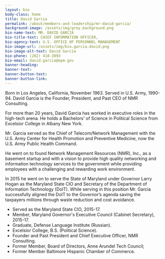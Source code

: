 ```yaml
---
layout: bio
body-class: home
title: David Garcia
permalink: /about/members-and-leadership/mr-david-garcia/
background-image: /assets/img/grey.background.png
bio-name-text: MR. DAVID GARCIA
bio-title-text: CHIEF INFORMATION OFFICER,
bio-agency-text: U.S. OFFICE OF PERSONNEL MANAGEMENT
bio-image-url: /assets/img/bio.garcia.david.png
bio-image-alt-text: David Garcia
bio-phone: (202) 418-3093
bio-email: david.garcia@opm.gov
banner-heading: 
banner-text: 
banner-button-text: 
banner-button-link: 
---
```


Born in Los Angeles, California, November 1963. Served in U.S. Army, 1990-94. David Garcia is the Founder, President, and Past CEO of NMR Consulting. 

For more than 20 years, David Garcia has worked in executive roles in the high-tech arena. He holds a Bachelors' of Science in Political Science from Excelsior College in Albany New York.

Mr. Garcia served as the Chief of Telecom/Network Management with the U.S. Army Center for Health Promotion and Preventive Medicine, now the U.S. Army Public Health Command. 

He went on to found Network Management Resources (NMR), Inc., as a basement startup and with a vision to provide high quality networking and information technology services to the government while providing employees with a challenging and rewarding work environment. 

In 2015 he went on to serve the State of Maryland under Governor Larry Hogan as the Maryland State CIO and Secretary of the Department of Information Technology (DoIT). While serving in this position Mr. Garcia successfully aligned the DoIT to the Governor’s agenda saving the taxpayers millions through waste reduction and cost avoidance.
<br/>
<ul>
<li>	Served as the Maryland State CIO, 2015-17.</li> 
<li>	Member, Maryland Governor's Executive Council (Cabinet Secretary), 2015-17.</li>
<li>	Graduate, Defense Language Institute (Russian).</li>
<li>	Excelsior College, B.S. (Political Science).</li> 
<li>	Founder and Past President and Chief Executive Officer, NMR Consulting.</li> 
<li>	Former Member, Board of Directors, Anne Arundel Tech Council;</li>
<li>	Former Member Baltimore Hispanic Chamber of Commerce.</li>
</ul>

